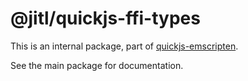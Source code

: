 # @jitl/quickjs-ffi-types

This is an internal package, part of [quickjs-emscripten](https://github.com/justjake/quickjs-emscripten).

See the main package for documentation.